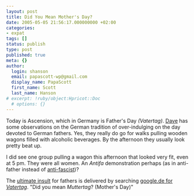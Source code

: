 ```yaml
---
layout: post
title: Did You Mean Mother's Day?
date: 2005-05-05 21:56:17.000000000 +02:00
categories:
- expat
tags: []
status: publish
type: post
published: true
meta: {}
author:
  login: shanson
  email: papascott-wp@gmail.com
  display_name: PapaScott
  first_name: Scott
  last_name: Hanson
# excerpt: !ruby/object:Hpricot::Doc
  # options: {}
---
```

<p>Today is Ascension, which in Germany is Father's Day <em>(Vatertag)</em>. <a href="http://www.oeskovic.com/?p=476" title="Daily Dose of Dave - And on Thurs-day he ascended into heaven">Dave</a> has some observations on the German tradition of over-indulging on the day devoted to German fathers. Yes, they really do go for walks pulling wooden wagons filled with alcoholic beverages. By the afternoon they usually look pretty beat up. </p>
<p>I did see one group pulling a wagon this afternoon that looked very fit, even at 5 pm. They were all women. An <em>Antifa</em> demonstration perhaps (as in anti-father instead of <a href="http://en.wikipedia.org/wiki/Antifa">anti-fascist</a>)? </p>
<p>The <a href="http://www.schockwellenreiter.de/2005/05/05.html#didYouMeanmuttertag" title="Der Schockwellenreiter: Weblog-Archiv 05.05.2005">ultimate insult</a> for fathers is delivered by searching <a href="http://www.google.de/search?q=vatertag">google.de for <em>Vatertag</em></a>. "Did you mean <em>Muttertag</em>? (Mother's Day)"</p>
